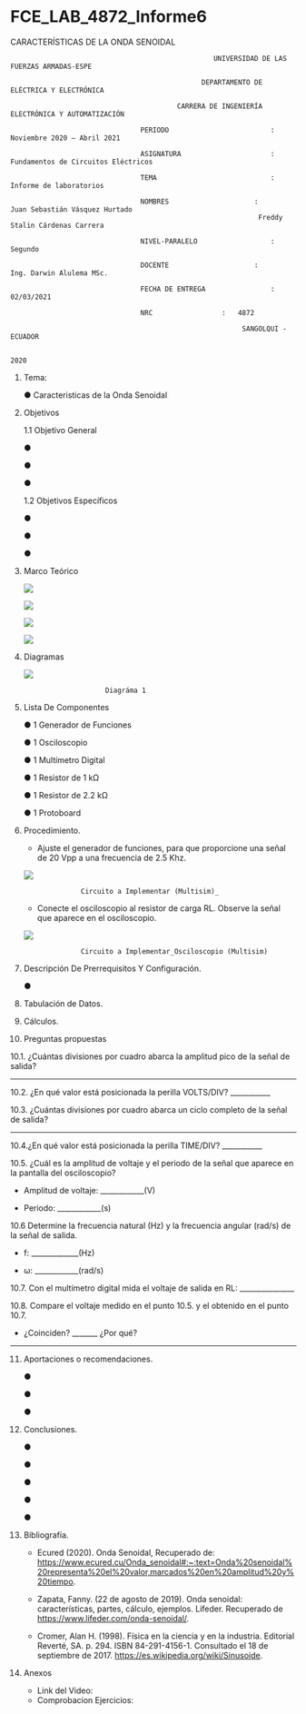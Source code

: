 # FCE_LAB_4872_Informe6
CARACTERÍSTICAS DE LA ONDA SENOIDAL


                                                      UNIVERSIDAD DE LAS FUERZAS ARMADAS-ESPE

                                                   DEPARTAMENTO DE ELÉCTRICA Y ELECTRÓNICA

                                             CARRERA DE INGENIERÍA ELECTRÓNICA Y AUTOMATIZACIÓN

                                    PERIODO        	                :       Noviembre 2020 – Abril 2021

                                    ASIGNATURA     	                :       Fundamentos de Circuitos Eléctricos 

                                    TEMA	                        : 	Informe de laboratorios
 
                                    NOMBRES       	          	:        Juan Sebastián Vásquez Hurtado 
				                                                 Freddy Stalin Cárdenas Carrera 

                                    NIVEL-PARALELO                  :       Segundo

                                    DOCENTE       	 	        :       Ing. Darwin Alulema MSc.

                                    FECHA DE ENTREGA                :       02/03/2021

                                    NRC 				:	4872
 
                                                             SANGOLQUI - ECUADOR

                                                                       2020
								       
								       
1.	Tema: 

	● Caracteristicas de la Onda Senoidal

2.	Objetivos

	1.1 Objetivo General

	●	

	●	

	●	

	1.2 Objetivos Específicos

	●	

	●	

	●	

3.	Marco Teórico 

	![](https://github.com/JuanSVasquezH/FCE_LAB_4872_Informe6/blob/main/Imagenes/MT.png)
	     
	
	![](https://github.com/JuanSVasquezH/FCE_LAB_4872_Informe6/blob/main/Imagenes/MT1.png)
	
	
	![](https://github.com/JuanSVasquezH/FCE_LAB_4872_Informe6/blob/main/Imagenes/F_Onda.png)
	
	
	![](https://github.com/JuanSVasquezH/FCE_LAB_4872_Informe6/blob/main/Imagenes/Formas_de_Onda.png)
		

4.	Diagramas 
       

	![](https://github.com/JuanSVasquezH/FCE_LAB_4872_Informe6/blob/main/Imagenes/D1.png)

							Diagráma 1 




5.	Lista De Componentes 

	● 1 Generador de Funciones
	
	● 1 Osciloscopio
	
	● 1 Multímetro Digital
	
	● 1 Resistor de 1 kΩ
	
	● 1 Resistor de 2.2 kΩ
	
	● 1 Protoboard

6. Procedimiento.

   - Ajuste el generador de funciones, para que proporcione una señal de 20 Vpp a
una frecuencia de 2.5 Khz.
      
	![](https://github.com/JuanSVasquezH/FCE_LAB_4872_Informe6/blob/main/Imagenes/D1.png)

				     Circuito a Implementar (Multisim)_


   - Conecte el osciloscopio al resistor de carga RL. Observe la señal que aparece en
el osciloscopio.

	![](https://github.com/JuanSVasquezH/FCE_LAB_4872_Informe6/blob/main/Imagenes/Osciloscopio.png)

			         Circuito a Implementar_Osciloscopio (Multisim) 

   

7. Descripción De Prerrequisitos Y Configuración.

	●	 


8. Tabulación de Datos.


9. Cálculos.


10. Preguntas propuestas


   10.1. ¿Cuántas divisiones por cuadro abarca la amplitud pico de la señal de salida?
   ___________
       
   10.2. ¿En qué valor está posicionada la perilla VOLTS/DIV? ___________

   10.3. ¿Cuántas divisiones por cuadro abarca un ciclo completo de la señal de salida?
   __________
         
   10.4.¿En qué valor está posicionada la perilla TIME/DIV? ___________

   10.5. ¿Cuál es la amplitud de voltaje y el periodo de la señal que aparece en la pantalla
del osciloscopio?

   - Amplitud de voltaje: ____________(V)

   - Periodo: ____________(s)

   10.6 Determine la frecuencia natural (Hz) y la frecuencia angular (rad/s) de la señal de
salida.

   - f: _____________(Hz)

   - ω: ____________(rad/s)

   10.7. Con el multímetro digital mida el voltaje de salida en RL: _______________

   10.8. Compare el voltaje medido en el punto 10.5. y el obtenido en el punto 10.7.

   - ¿Coinciden? _______ ¿Por qué?
   _______________________________________________


11. Aportaciones o recomendaciones. 

	●	

	●	
  
	●	


12. Conclusiones. 

	●	

	●	
  
	●	

	●	

	●	

13. Bibliografía.

       - 	Ecured (2020). Onda Senoidal, Recuperado de: https://www.ecured.cu/Onda_senoidal#:~:text=Onda%20senoidal%20representa%20el%20valor,marcados%20en%20amplitud%20y%20tiempo. 
       
       -	Zapata, Fanny. (22 de agosto de 2019). Onda senoidal: características, partes, cálculo, ejemplos. Lifeder. Recuperado de https://www.lifeder.com/onda-senoidal/. 
	
       -	Cromer, Alan H. (1998). Física en la ciencia y en la industria. Editorial Reverté, SA. p. 294. ISBN 84-291-4156-1. Consultado el 18 de septiembre de 2017.
 https://es.wikipedia.org/wiki/Sinusoide.

14. Anexos

    - Link del Video: 
    - Comprobacion Ejercicios: 




